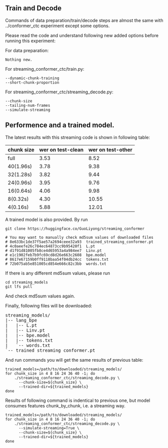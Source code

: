 ## Train and Decode
Commands of data preparation/train/decode steps are almost the same with
../conformer_ctc experiment except some options.

Please read the code and understand following new added options before running this experiment:

  For data preparation:

    Nothing new.

  For streaming_conformer_ctc/train.py:

    --dynamic-chunk-training
    --short-chunk-proportion

  For streaming_conformer_ctc/streaming_decode.py:

    --chunk-size
    --tailing-num-frames
    --simulate-streaming

## Performence and a trained model.

The latest results with this streaming code is shown in following table:

chunk size | wer on test-clean | wer on test-other
-- | -- | --
full | 3.53 | 8.52
40(1.96s) | 3.78 | 9.38
32(1.28s) | 3.82 | 9.44
24(0.96s) | 3.95 | 9.76
16(0.64s) | 4.06 | 9.98
8(0.32s) | 4.30 | 10.55
4(0.16s) | 5.88 | 12.01


A trained model is also provided.
By run
```
git clone https://huggingface.co/GuoLiyong/streaming_conformer

# You may want to manually check md5sum values of downloaded files
# 8e633bc1de37f5ae57a2694ceee32a93  trained_streaming_conformer.pt
# 4c0aeefe26c784ec64873cc9b95420f1  L.pt
# d1f91d81005fb8ce4d65953a4a984ee7  Linv.pt
# e1c1902feb7b9fc69cd8d26e663c2608  bpe.model
# 8617e67159b0ff9118baa54f04db24cc  tokens.txt
# 72b075ab5e851005cd854e666c82c3bb  words.txt
```

If there is any different md5sum values, please run
```
cd streaming_models
git lfs pull
```
And check md5sum values again.

Finally, following files will be downloaded:
<pre>
streaming_models/
|-- lang_bpe
|   |-- L.pt
|   |-- Linv.pt
|   |-- bpe.model
|   |-- tokens.txt
|   `-- words.txt
`-- trained_streaming_conformer.pt
</pre>


And run commands you will get the same results of previous table:
```
trained_models=/path/to/downloaded/streaming_models/
for chunk_size in 4 8 16 24 36 40 -1; do
    ./streaming_conformer_ctc/streaming_decode.py \
      --chunk-size=${chunk_size} \
      --trained-dir=${trained_models}
done
```
Results of following command is indentical to previous one,
but model consumes features chunk_by_chunk, i.e. a streaming way.
```
trained_models=/path/to/downloaded/streaming_models/
for chunk_size in 4 8 16 24 36 40 -1; do
    ./streaming_conformer_ctc/streaming_decode.py \
      --simulate-streaming=True \
      --chunk-size=${chunk_size} \
      --trained-dir=${trained_models}
done
```
